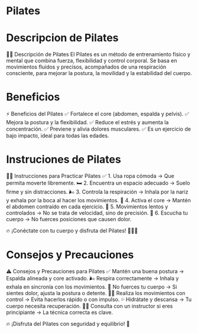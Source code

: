# Pilates

# Descripcion de Pilates 
🧘‍♀️ Descripción de Pilates
El Pilates es un método de entrenamiento físico y mental que combina fuerza, flexibilidad y control corporal. Se basa en movimientos fluidos y precisos, acompañados de una respiración consciente, para mejorar la postura, la movilidad y la estabilidad del cuerpo.

# Beneficios
⚡ Beneficios del Pilates
✅ Fortalece el core (abdomen, espalda y pelvis).
✅ Mejora la postura y la flexibilidad.
✅ Reduce el estrés y aumenta la concentración.
✅ Previene y alivia dolores musculares.
✅ Es un ejercicio de bajo impacto, ideal para todas las edades.

# Instruciones de Pilates
🧘‍♀️ Instrucciones para Practicar Pilates
✅ 1. Usa ropa cómoda → Que permita moverte libremente.
🛏 2. Encuentra un espacio adecuado → Suelo firme y sin distracciones.
🌬 3. Controla la respiración → Inhala por la nariz y exhala por la boca al hacer los movimientos.
💪 4. Activa el core → Mantén el abdomen contraído en cada ejercicio.
🦶 5. Movimientos lentos y controlados → No se trata de velocidad, sino de precisión.
🛑 6. Escucha tu cuerpo → No fuerces posiciones que causen dolor.

🔥 ¡Conéctate con tu cuerpo y disfruta del Pilates! 💫🧘‍♂️

# Consejos y Precauciones
⚠️ Consejos y Precauciones para Pilates
✅ Mantén una buena postura → Espalda alineada y core activado.
🌬 Respira correctamente → Inhala y exhala en sincronía con los movimientos.
🛑 No fuerces tu cuerpo → Si sientes dolor, ajusta la postura o detente.
🧘‍♂️ Realiza los movimientos con control → Evita hacerlos rápido o con impulso.
💦 Hidrátate y descansa → Tu cuerpo necesita recuperación.
👨‍🏫 Consulta con un instructor si eres principiante → La técnica correcta es clave.

🔥 ¡Disfruta del Pilates con seguridad y equilibrio! 💫